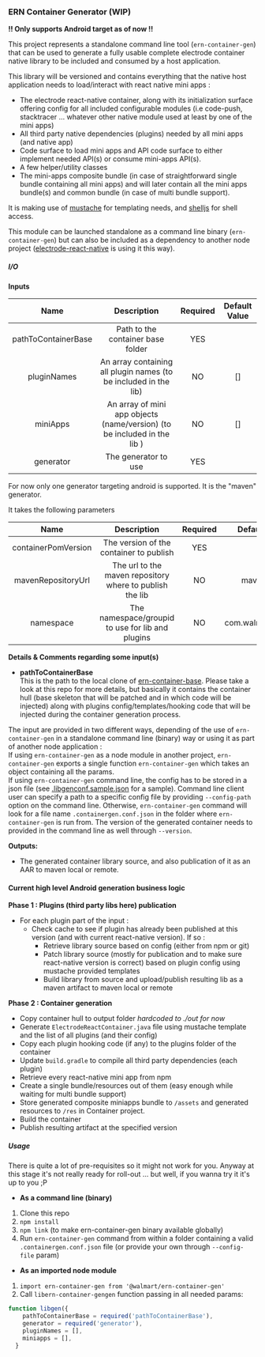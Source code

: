### ERN Container Generator (WIP)

**!! Only supports Android target as of now !!**

This project represents a standalone command line tool (`ern-container-gen`) that can be used to generate a fully usable complete electrode container native library to be included and consumed by a host application.  

This library will be versioned and contains everything that the native host application needs to load/interact with react native mini apps :

  - The electrode react-native container, along with its initialization surface offering config for all included configurable modules (i.e code-push, stacktracer ... whatever other native module used at least by one of the mini apps)
  - All third party native dependencies (plugins) needed by all mini apps (and native app)
  - Code surface to load mini apps and API code surface to either implement needed API(s) or consume mini-apps API(s).
  - A few helper/utility classes
  - The mini-apps composite bundle (in case of straightforward single bundle containing all mini apps) and will later contain all the mini apps bundle(s) and common bundle (in case of multi bundle support).

It is making use of [mustache](https://mustache.github.io/) for templating needs, and [shelljs](http://documentup.com/shelljs/shelljs) for shell access.

This module can be launched standalone as a command line binary (`ern-container-gen`) but can also be included as a dependency to another node project ([electrode-react-native](https://gecgithub01.walmart.com/Electrode-Mobile-Platform/electrode-react-native) is using it this way).

##### I/O

**Inputs**

| Name         | Description       | Required    | Default Value
|:----------:|:-------------:|:-------------:|:-------------:|
| pathToContainerBase | Path to the container base folder | YES |  |
| pluginNames | An array containing all plugin names (to be included in the lib)| NO | []
| miniApps | An array of mini app objects (name/version) (to be included in the lib ) | NO | []
| generator | The generator to use | YES | |

For now only one generator targeting android is supported. It is the "maven" generator.

It takes the following parameters

| Name         | Description       | Required    | Default Value
|:----------:|:-------------:|:-------------:|:-------------:|
| containerPomVersion | The version of the container to publish | YES | |
| mavenRepositoryUrl | The url to the maven repository where to publish the lib | NO | maven local
| namespace | The namespace/groupid to use for lib and plugins | NO | com.walmartlabs.ern

**Details & Comments regarding some input(s)**

- **pathToContainerBase**   
This is the path to the local clone of [ern-container-base](https://gecgithub01.walmart.com/blemair/ern-container-base). Please take a look at this repo for more details, but basically it contains the container hull (base skeleton that will be patched and in which code will be injected) along with plugins config/templates/hooking code that will be injected during the container generation process.

The input are provided in two different ways, depending of the use of `ern-container-gen` in a standalone command line (binary) way or using it as part of another node application :  
If using `ern-container-gen` as a node module in another project, `ern-container-gen` exports a single function `ern-container-gen` which takes an object containing all the params.  
If using `ern-container-gen` command line, the config has to be stored in a json file (see [.libgenconf.sample.json](/libgenconf.sample.json) for a sample). Command line client user can specify a path to a specific config file by providing `--config-path` option on the command line. Otherwise, `ern-container-gen` command will look for a file name `.containergen.conf.json` in the folder where `ern-container-gen` is run from. The version of the generated container needs to provided in the command line as well through `--version`.

**Outputs:**
- The generated container library source, and also publication of it as an AAR to maven local or remote.

#### Current high level Android generation business logic

**Phase 1 : Plugins (third party libs here) publication**
- For each plugin part of the input :
  - Check cache to see if plugin has already been published at this version (and with current react-native version). If so :
    - Retrieve library source based on config (either from npm or git)
    - Patch library source (mostly for publication and to make sure react-native version is correct) based on plugin config using mustache provided templates
    - Build library from source and upload/publish resulting lib as a maven artifact to maven local or remote

**Phase 2 : Container generation**
- Copy container hull to output folder *hardcoded to ./out for now*
- Generate `ElectrodeReactContainer.java` file using mustache template and the list of all plugins (and their config)
- Copy each plugin hooking code (if any) to the plugins folder of the container
- Update `build.gradle` to compile all third party dependencies (each plugin)
- Retrieve every react-native mini app from npm
- Create a single bundle/resources out of them (easy enough while waiting for multi bundle support)
- Store generated composite miniapps bundle to `/assets` and generated resources to `/res` in Container project.
- Build the container
- Publish resulting artifact at the specified version

##### Usage

There is quite a lot of pre-requisites so it might not work for you. Anyway at this stage it's not really ready for roll-out ... but well, if you wanna try it it's up to you ;P

- **As a command line (binary)**

1) Clone this repo  
2) `npm install`  
3) `npm link` (to make ern-container-gen binary available globally)
4) Run `ern-container-gen` command from within a folder containing a valid `.containergen.conf.json` file (or provide your own through `--config-file` param)

- **As an imported node module**

1) `import ern-container-gen from '@walmart/ern-container-gen'`  
2) Call `libern-container-gengen` function passing in all needed params:

```javascript
function libgen({
    pathToContainerBase = required('pathToContainerBase'),
    generator = required('generator'),
    pluginNames = [],
    miniapps = [],
  }
```
